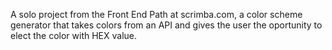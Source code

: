 A solo project from the Front End Path at scrimba.com, a color scheme generator that takes colors from an API and gives the user the oportunity to elect the color with HEX value.